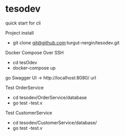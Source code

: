 # tesodev

quick start for cli

Project install
  - git clone git@github.com:turgut-nergin/tesodev.git

Docker Compose Over SSH
  - cd tesOdev
  - docker-compose up

go Swagger UI -> http://localhost:8080/ url

Test OrderService
  - cd tesodev/OrderService/database
  - go test -test.v
  
 Test CustomerService
  - cd tesodev/CustomerService/database/
  - go test -test.v
  
  

